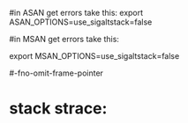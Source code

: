 #in ASAN get errors take this:
export ASAN_OPTIONS=use_sigaltstack=false


#in MSAN get errors take this:

export MSAN_OPTIONS=use_sigaltstack=false


#-fno-omit-frame-pointer 
# stack strace:
